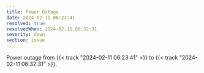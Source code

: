 ```yaml
---
title: Power Outage
date: 2024-02-11 06:23:41
resolved: true
resolvedWhen: 2024-02-11 06:32:31
severity: down
section: issue
---
```


Power outage from {{< track "2024-02-11 06:23:41" >}} to {{< track "2024-02-11 06:32:31" >}}.
